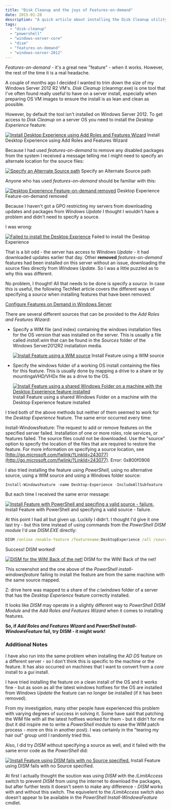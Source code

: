 ```yaml
---
title: "Disk Cleanup and the joys of Features-on-demand"
date: 2015-01-28
description: "A quick article about installing the Disk Cleanup utility on Windows Server 2012 R2 Core Edition."
tags:
  - "disk-cleanup"
  - "powershell"
  - "windows-server-core"
  - "dism"
  - "features-on-demand"
  - "windows-server-2012"
---
```


_Features-on-demand_ - it's a great new "feature" - when it works. However, the rest of the time it is a real headache.

A couple of months ago I decided I wanted to trim down the size of my Windows Server 2012 R2 VM's. _Disk Cleanup_ (cleanmgr.exe) is one tool that I've often found really useful to have on a server install, especially when preparing OS VM images to ensure the install is as lean and clean as possible.

However, by default the tool isn't installed on Windows Server 2012. To get access to _Disk Cleanup_ on a server OS you need to install the _Desktop Experience_ feature:

[![Install Desktop Experience using Add Roles and Features Wizard](/assets/images/screenshots/ss_installfeature_desktopexperience.png)](/assets/images/screenshots/ss_installfeature_desktopexperience.png)
Install Desktop Experience using Add Roles and Features Wizard

Because I had used _features-on-demand_ to remove any disabled packages from the system I received a message telling me I might need to specify an alternate location for the source files:

[![Specify an Alternate Source path](/assets/images/screenshots/ss_installfeature_specifyanalternatesourcepath.png)](/assets/images/screenshots/ss_installfeature_specifyanalternatesourcepath.png)
Specify an Alternate Source path

Anyone who has used _features-on-demand_ should be familiar with this:

[![Desktop Experience Feature-on-demand removed](/assets/images/screenshots/ss_windowsfeature_desktopexperienceremoved.png)](/assets/images/screenshots/ss_windowsfeature_desktopexperienceremoved.png)
Desktop Experience Feature-on-demand removed

Because I haven't got a GPO restricting my servers from downloading updates and packages from _Windows Update_ I thought I wouldn't have a problem and didn't need to specify a source.

I was wrong:

[![Failed to install the Desktop Exprience](/assets/images/screenshots/ss_installfeature_failed.png)](/assets/images/screenshots/ss_installfeature_failed.png) Failed to install the Desktop Experience

That is a bit odd - the server has access to _Windows Update_ - it had downloaded updates earlier that day. Other **removed** _features-on-demand_ features had been installed on this server without an issue, downloading the source files directly from _Windows Update_. So I was a little puzzled as to why this was different.

No problem, I thought! All that needs to be done is specify a _source_. In case this is useful, the following TechNet article covers the different ways of specifying a _source_ when installing features that have been removed:

[Configure Features on Demand in Windows Server](http://technet.microsoft.com/en-us/library/jj127275.aspx "Configure Features on Demand in Windows Server")

There are several different sources that can be provided to the _Add Roles and Features Wizard_:

- Specify a WIM file (and index) containing the windows installation files for the OS version that was installed on the server. This is usually a file called _install.wim_ that can be found in the _Sources_ folder of the Windows Server2012R2 installation media.

    [![Install Feature using a WIM source](/assets/images/screenshots/ss_installfeature_alternatesourcewim.png)](/assets/images/screenshots/ss_installfeature_alternatesourcewim.png) Install Feature using a WIM source
- Specify the windows folder of a working OS install containing the files for this feature. This is usually done by mapping a drive to a share or by mountingaVHD/VHDx file as a drive to the OS.

    [![Install Feature using a shared Windows Folder on a machine with the Desktop Experience feature installed](/assets/images/screenshots/ss_installfeature_alternatesourceshare.png)](/assets/images/screenshots/ss_installfeature_alternatesourceshare.png) Install Feature using a shared Windows Folder on a machine with the Desktop Experience feature installed

I tried both of the above methods but neither of them seemed to work for the _Desktop Experience_ feature. The same error occurred every time:

Install-Windowsfeature: The request to add or remove features on the specified server failed.
Installation of one or more roles, role services, or features failed.
The source files could not be downloaded.
Use the "source" option to specify the location of the files that are required to restore the feature. For more
information on specifying a source location, see [http://go.microsoft.com/fwlink/?LinkId=243077](http://go.microsoft.com/fwlink/?LinkId=243077). Error: 0x800f0906

I also tried installing the feature using _PowerShell,_ using no alternative source, using a WIM source and using a Windows folder source:

```powershell
Install-WindowsFeature -name Desktop-Experience -IncludeAllSubfeature -Restart -Source z:
```

But each time I received the same error message:

[![Install Feature with PowerShell and specifing a valid source - failure.](/assets/images/screenshots/ss_installfeature_powershellfailed.png)](/assets/images/screenshots/ss_installfeature_powershellfailed.png) Install Feature with PowerShell and specifying a valid source - failure.

At this point I had all but given up. Luckily I didn't. I thought I'd give it one last try - but this time instead of using commands from the _PowerShell DISM module_ I'd use _DISM.EXE_ directly:

```cmd
DISM /online /enable-feature /featurename:DesktopExperience /all /source:z:\\
```

Success! DISM worked!

[![DISM for the WIN! Back of the net!](/assets/images/screenshots/ss_installfeature_dismsuccess.png)](/assets/images/screenshots/ss_installfeature_dismsuccess.png)
DISM for the WIN! Back of the net!

This screenshot and the one above of the _PowerShell_ _install-windowsfeature_ failing to install the feature are from the same machine with the same source mapped.

Z: drive here was mapped to a share of the _c:\\windows_ folder of a server that has the _Desktop Experience_ feature correctly installed.

It looks like _DISM_ may operate in a slightly different way to _PowerShell DISM Module_ and the _Add Roles and Features Wizard_ when it comes to installing features.

**So, if _Add Roles and Features Wizard_ and _PowerShell Install-WindowsFeature_ fail, try DISM - it might work!**

### Additional Notes

I have also run into the same problem when installing the _AD DS_ feature on a different server - so I don't think this is specific to the machine or the feature. It has also occurred on machines that I want to convert from a _core_ install to a _gui_ install.

I have tried installing the feature on a clean install of the OS and it works fine - but as soon as all the latest windows hotfixes for the OS are installed from _Windows Update_ the feature can no longer be installed (if it has been removed).

From my investigation, many other people have experienced this problem with varying degrees of success in solving it. Some have said that patching the WIM file with all the latest hotfixes worked for them - but it didn't for me (but it did inspire me to write a _PowerShell_ module to ease the WIM patch process - more on this in another post). I was certainly in the "tearing my hair out" group until I randomly tried this.

Also, I did try _DISM_ without specifying a source as well, and it failed with the same error code as the _PowerShell_ did:

[![Install Feature using DISM fails with no Source specified.](/assets/images/screenshots/ss_installfeature_dismfailure2.png)](/assets/images/screenshots/ss_installfeature_dismfailure2.png)
Install Feature using DISM fails with no Source specified.

At first I actually thought the soution was using _DISM_ with the _/LimitAccess_ switch to prevent _DISM_ from using the internet to download the packages, but after further tests it doesn't seem to make any difference - _DISM_ works with and without this switch. The equivelent to the _/LimitAccess_ switch also doesn't appear to be available in the _PowerShell Install-WindowsFeature_ cmdlet.
